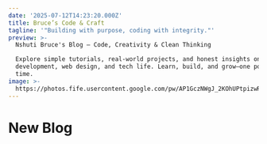 ```yaml
---
date: '2025-07-12T14:23:20.000Z'
title: Bruce’s Code & Craft
tagline: '"Building with purpose, coding with integrity."'
preview: >-
  Nshuti Bruce's Blog – Code, Creativity & Clean Thinking

  Explore simple tutorials, real-world projects, and honest insights on software
  development, web design, and tech life. Learn, build, and grow—one post at a
  time.
image: >-
  https://photos.fife.usercontent.google.com/pw/AP1GczNWgJ_2KOhUPtpizwRPAPRVwx_HR5ZwzRoaFIB41LKAyAfc9mCKWUl8=w567-h631-s-no-gm?authuser=0
---
```

# New Blog
